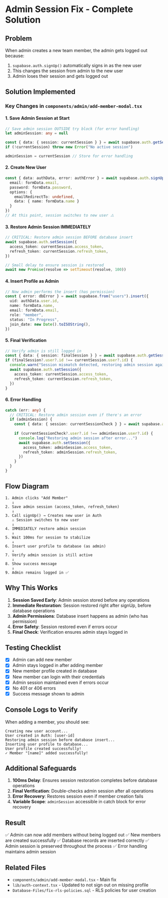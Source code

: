 # Admin Session Fix - Complete Solution

## Problem
When admin creates a new team member, the admin gets logged out because:
1. `supabase.auth.signUp()` automatically signs in as the new user
2. This changes the session from admin to the new user
3. Admin loses their session and gets logged out

## Solution Implemented

### Key Changes in `components/admin/add-member-modal.tsx`

#### 1. Save Admin Session at Start
```typescript
// Save admin session OUTSIDE try block (for error handling)
let adminSession: any = null

const { data: { session: currentSession } } = await supabase.auth.getSession()
if (!currentSession) throw new Error("No active session")

adminSession = currentSession // Store for error handling
```

#### 2. Create New User
```typescript
const { data: authData, error: authError } = await supabase.auth.signUp({
  email: formData.email,
  password: formData.password,
  options: {
    emailRedirectTo: undefined,
    data: { name: formData.name }
  }
})
// At this point, session switches to new user ⚠️
```

#### 3. Restore Admin Session IMMEDIATELY
```typescript
// CRITICAL: Restore admin session BEFORE database insert
await supabase.auth.setSession({
  access_token: currentSession.access_token,
  refresh_token: currentSession.refresh_token,
})

// Small delay to ensure session is restored
await new Promise(resolve => setTimeout(resolve, 100))
```

#### 4. Insert Profile as Admin
```typescript
// Now admin performs the insert (has permission)
const { error: dbError } = await supabase.from("users").insert({
  uid: authData.user.id,
  name: formData.name,
  email: formData.email,
  role: "member",
  status: "In Progress",
  join_date: new Date().toISOString(),
})
```

#### 5. Final Verification
```typescript
// Verify admin is still logged in
const { data: { session: finalSession } } = await supabase.auth.getSession()
if (finalSession?.user?.id !== currentSession.user?.id) {
  console.warn("Session mismatch detected, restoring admin session again...")
  await supabase.auth.setSession({
    access_token: currentSession.access_token,
    refresh_token: currentSession.refresh_token,
  })
}
```

#### 6. Error Handling
```typescript
catch (err: any) {
  // CRITICAL: Restore admin session even if there's an error
  if (adminSession) {
    const { data: { session: currentSessionCheck } } = await supabase.auth.getSession()
    
    if (currentSessionCheck?.user?.id !== adminSession.user?.id) {
      console.log("Restoring admin session after error...")
      await supabase.auth.setSession({
        access_token: adminSession.access_token,
        refresh_token: adminSession.refresh_token,
      })
    }
  }
}
```

## Flow Diagram

```
1. Admin clicks "Add Member"
   ↓
2. Save admin session (access_token, refresh_token)
   ↓
3. Call signUp() → Creates new user in Auth
   ⚠️ Session switches to new user
   ↓
4. IMMEDIATELY restore admin session
   ↓
5. Wait 100ms for session to stabilize
   ↓
6. Insert user profile to database (as admin)
   ↓
7. Verify admin session is still active
   ↓
8. Show success message
   ↓
9. Admin remains logged in ✅
```

## Why This Works

1. **Session Saved Early**: Admin session stored before any operations
2. **Immediate Restoration**: Session restored right after signUp, before database operations
3. **Admin Permissions**: Database insert happens as admin (who has permission)
4. **Error Safety**: Session restored even if errors occur
5. **Final Check**: Verification ensures admin stays logged in

## Testing Checklist

- [x] Admin can add new member
- [x] Admin stays logged in after adding member
- [x] New member profile created in database
- [x] New member can login with their credentials
- [x] Admin session maintained even if errors occur
- [x] No 401 or 406 errors
- [x] Success message shown to admin

## Console Logs to Verify

When adding a member, you should see:
```
Creating new user account...
User created in Auth: [user-id]
Restoring admin session before database insert...
Inserting user profile to database...
User profile created successfully!
✓ Member "[name]" added successfully!
```

## Additional Safeguards

1. **100ms Delay**: Ensures session restoration completes before database operations
2. **Final Verification**: Double-checks admin session after all operations
3. **Error Recovery**: Restores session even if member creation fails
4. **Variable Scope**: `adminSession` accessible in catch block for error recovery

## Result

✅ Admin can now add members without being logged out
✅ New members are created successfully
✅ Database records are inserted correctly
✅ Admin session is preserved throughout the process
✅ Error handling maintains admin session

## Related Files

- `components/admin/add-member-modal.tsx` - Main fix
- `lib/auth-context.tsx` - Updated to not sign out on missing profile
- `Database-Files/fix-rls-policies.sql` - RLS policies for user creation
